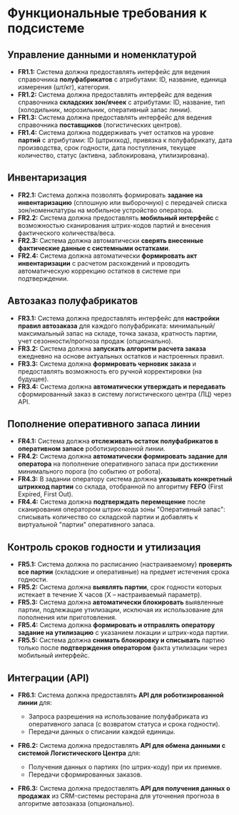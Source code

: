 # Функциональные требования к подсистеме

## **Управление данными и номенклатурой**

* **FR1.1:** Система должна предоставлять интерфейс для ведения справочника **полуфабрикатов** с атрибутами: ID, название, единица измерения (шт/кг), категория.
* **FR1.2:** Система должна предоставлять интерфейс для ведения справочника **складских зон/ячеек** с атрибутами: ID, название, тип (холодильник, морозильник, оперативный запас линии).
* **FR1.3:** Система должна предоставлять интерфейс для ведения справочника **поставщиков** (логистических центров).
* **FR1.4:** Система должна поддерживать учет остатков на уровне **партий** с атрибутами: ID (штрихкод), привязка к полуфабрикату, дата производства, срок годности, дата поступления, текущее количество, статус (активна, заблокирована, утилизирована).

## **Инвентаризация**

* **FR2.1:** Система должна позволять формировать **задание на инвентаризацию** (сплошную или выборочную) с передачей списка зон/номенклатуры на мобильное устройство оператора.
* **FR2.2:** Система должна предоставлять **мобильный интерфейс** с возможностью сканирования штрих-кодов партий и внесения фактического количества/веса.
* **FR2.3:** Система должна автоматически **сверять внесенные фактические данные с системными остатками**.
* **FR2.4:** Система должна автоматически **формировать акт инвентаризации** с расчетом расхождений и проводить автоматическую коррекцию остатков в системе при подтверждении.

## **Автозаказ полуфабрикатов**

* **FR3.1:** Система должна предоставлять интерфейс для **настройки правил автозаказа** для каждого полуфабриката: минимальный/максимальный запас на складе, точка заказа, кратность партии, учет сезонности/прогноза продаж (опционально).
* **FR3.2:** Система должна **запускать алгоритм расчета заказа** ежедневно на основе актуальных остатков и настроенных правил.
* **FR3.3:** Система должна **формировать черновик заказа** и предоставлять возможность его ручной корректировки (на будущее).
* **FR3.4:** Система должна **автоматически утверждать и передавать** сформированный заказ в систему логистического центра (ЛЦ) через API.

## **Пополнение оперативного запаса линии**

* **FR4.1:** Система должна **отслеживать остаток полуфабрикатов в оперативном запасе** роботизированной линии.
* **FR4.2:** Система должна **автоматически формировать задание для оператора** на пополнение оперативного запаса при достижении минимального порога (по событию от робота).
* **FR4.3:** В задании оператору система должна **указывать конкретный штрихкод партии** со склада, отобранной по алгоритму **FEFO** (First Expired, First Out).
* **FR4.4:** Система должна **подтверждать перемещение** после сканирования оператором штрих-кода зоны "Оперативный запас": списывать количество со складской партии и добавлять к виртуальной "партии" оперативного запаса.

## **Контроль сроков годности и утилизация**

* **FR5.1:** Система должна по расписанию (настраиваемому) **проверять все партии** (складские и оперативные) на предмет истечения срока годности.
* **FR5.2:** Система должна **выявлять партии**, срок годности которых истекает в течение X часов (X – настраиваемый параметр).
* **FR5.3:** Система должна **автоматически блокировать** выявленные партии, подлежащие утилизации, исключая их использование для пополнения или приготовления.
* **FR5.4:** Система должна **формировать и отправлять оператору задание на утилизацию** с указанием локации и штрих-кода партии.
* **FR5.5:** Система должна **снимать блокировку и списывать** партию только после **подтверждения оператором** факта утилизации через мобильный интерфейс.

## **Интеграции (API)**

* **FR6.1:** Система должна предоставлять **API для роботизированной линии** для:

    * Запроса разрешения на использование полуфабриката из оперативного запаса (с возвратом статуса и срока годности).
    * Передачи данных о списании каждой единицы.

* **FR6.2:** Система должна предоставлять **API для обмена данными с системой Логистического Центра** для:

    * Получения данных о партиях (по штрих-коду) при их приемке.
    * Передачи сформированных заказов.

* **FR6.3:** Система должна предоставлять **API для получения данных о продажах** из CRM-системы ресторана для уточнения прогноза в алгоритме автозаказа (опционально).
